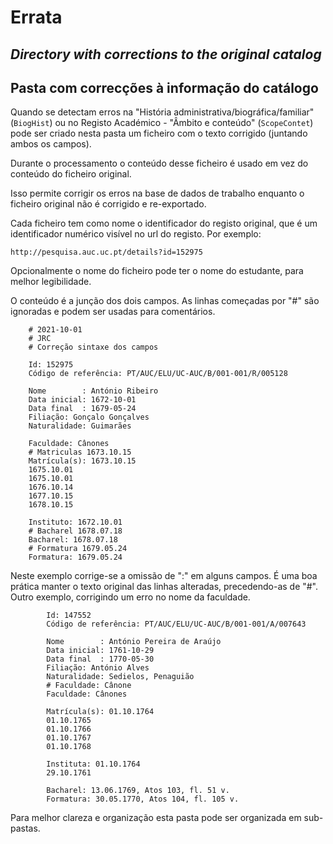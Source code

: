 # Errata

## _Directory with corrections to the original catalog_
## Pasta com correcções à informação do catálogo


Quando se detectam erros na "História administrativa/biográfica/familiar"
(`BiogHist`) ou no Registo Académico - "Âmbito e conteúdo" (`ScopeContet`)
pode ser criado nesta pasta um ficheiro com o texto corrigido (juntando ambos os campos).

Durante o processamento o conteúdo desse ficheiro é usado em vez do conteúdo
do ficheiro original. 

Isso permite corrigir os erros na base de dados de trabalho enquanto o 
ficheiro original não é corrigido e re-exportado.

Cada ficheiro tem como nome o identificador do registo original, que é um
identificador numérico visível no url do registo. Por exemplo: 

    http://pesquisa.auc.uc.pt/details?id=152975

Opcionalmente o nome do ficheiro pode ter o nome do estudante, 
para melhor legibilidade.

O conteúdo é a junção dos dois campos.
As linhas começadas por "#" são ignoradas e podem ser usadas
para comentários.

        # 2021-10-01
        # JRC
        # Correção sintaxe dos campos

        Id: 152975
        Código de referência: PT/AUC/ELU/UC-AUC/B/001-001/R/005128

        Nome        : António Ribeiro
        Data inicial: 1672-10-01
        Data final  : 1679-05-24
        Filiação: Gonçalo Gonçalves
        Naturalidade: Guimarães

        Faculdade: Cânones
        # Matriculas 1673.10.15
        Matrícula(s): 1673.10.15
        1675.10.01
        1675.10.01
        1676.10.14
        1677.10.15
        1678.10.15

        Instituto: 1672.10.01
        # Bacharel 1678.07.18
        Bacharel: 1678.07.18
        # Formatura 1679.05.24
        Formatura: 1679.05.24

Neste exemplo corrige-se a omissão de ":" em alguns campos. 
É uma boa prática manter o texto original das linhas alteradas, precedendo-as de "#".
Outro exemplo, corrigindo um erro no nome da faculdade.

            Id: 147552
            Código de referência: PT/AUC/ELU/UC-AUC/B/001-001/A/007643

            Nome        : António Pereira de Araújo
            Data inicial: 1761-10-29
            Data final  : 1770-05-30
            Filiação: António Alves
            Naturalidade: Sedielos, Penaguião
            # Faculdade: Cânone
            Faculdade: Cânones

            Matrícula(s): 01.10.1764
            01.10.1765
            01.10.1766
            01.10.1767
            01.10.1768

            Instituta: 01.10.1764
            29.10.1761

            Bacharel: 13.06.1769, Atos 103, fl. 51 v.
            Formatura: 30.05.1770, Atos 104, fl. 105 v.

Para melhor clareza e organização esta pasta pode ser organizada em sub-pastas.